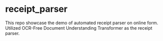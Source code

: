 # receipt_parser

This repo showcase the demo of automated receipt parser on online form. 
Utilized OCR-Free Document Understanding Transformer as the receipt parser. 
